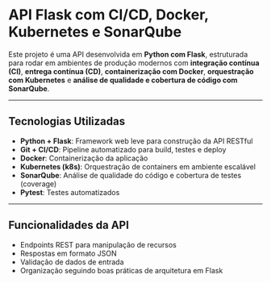 # API Flask com CI/CD, Docker, Kubernetes e SonarQube

Este projeto é uma API desenvolvida em **Python com Flask**, estruturada para rodar em ambientes de produção modernos com **integração contínua (CI)**, **entrega contínua (CD)**, **containerização com Docker**, **orquestração com Kubernetes** e **análise de qualidade e cobertura de código com SonarQube**.

---

## Tecnologias Utilizadas

- **Python + Flask**: Framework web leve para construção da API RESTful  
- **Git + CI/CD**: Pipeline automatizado para build, testes e deploy  
- **Docker**: Containerização da aplicação  
- **Kubernetes (k8s)**: Orquestração de containers em ambiente escalável  
- **SonarQube**: Análise de qualidade do código e cobertura de testes (coverage)  
- **Pytest**: Testes automatizados  

---

## Funcionalidades da API

- Endpoints REST para manipulação de recursos  
- Respostas em formato JSON  
- Validação de dados de entrada  
- Organização seguindo boas práticas de arquitetura em Flask  

